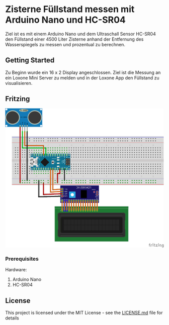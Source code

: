 # Zisterne Füllstand messen mit Arduino Nano und HC-SR04
Ziel ist es mit einem Arduino Nano und dem Ultraschall Sensor HC-SR04 den Füllstand einer 4500 Liter Zisterne anhand der Entfernung des Wasserspiegels zu messen und prozentual zu berechnen. 

## Getting Started

Zu Beginn wurde ein 16 x 2 Display angeschlossen. Ziel ist die Messung an ein Loxone Mini Server zu melden und in der Loxone App den Füllstand zu visualisieren.

## Fritzing

<img src="./UltraSchallSensorWiring_bb.png">

### Prerequisites

Hardware:
1. Arduino Nano
2. HC-SR04 

## License

This project is licensed under the MIT License - see the [LICENSE.md](LICENSE.md) file for details

